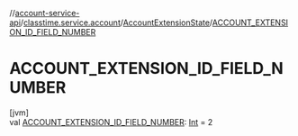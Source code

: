 //[account-service-api](../../../index.md)/[classtime.service.account](../index.md)/[AccountExtensionState](index.md)/[ACCOUNT_EXTENSION_ID_FIELD_NUMBER](-a-c-c-o-u-n-t_-e-x-t-e-n-s-i-o-n_-i-d_-f-i-e-l-d_-n-u-m-b-e-r.md)

# ACCOUNT_EXTENSION_ID_FIELD_NUMBER

[jvm]\
val [ACCOUNT_EXTENSION_ID_FIELD_NUMBER](-a-c-c-o-u-n-t_-e-x-t-e-n-s-i-o-n_-i-d_-f-i-e-l-d_-n-u-m-b-e-r.md): [Int](https://kotlinlang.org/api/latest/jvm/stdlib/kotlin/-int/index.html) = 2
